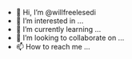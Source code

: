 - 👋 Hi, I’m @willfreelesedi
- 👀 I’m interested in ...
- 🌱 I’m currently learning ...
- 💞️ I’m looking to collaborate on ...
- 📫 How to reach me ...

<!---
willfreelesedi/willfreelesedi is a ✨ special ✨ repository because its `README.md` (this file) appears on your GitHub profile.
You can click the Preview link to take a look at your changes.
--->
